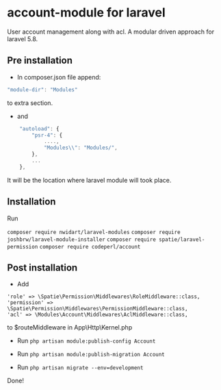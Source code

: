 # account-module for laravel
User account management along with acl. A modular driven approach for laravel 5.8.

## Pre installation
* In composer.json file append:
```javascript
"module-dir": "Modules"
```
to extra section. 

* and 

```javascript
    "autoload": {
        "psr-4": {
            ....,
            "Modules\\": "Modules/",
        },
        ...
    },
```

It will be the location where laravel module will took place.

## Installation
Run

```composer require nwidart/laravel-modules```
```composer require joshbrw/laravel-module-installer```
```composer require spatie/laravel-permission```
```composer require codeperl/account```

## Post installation
* Add 
```
'role' => \Spatie\Permission\Middlewares\RoleMiddleware::class,
'permission' => \Spatie\Permission\Middlewares\PermissionMiddleware::class,
'acl' => \Modules\Account\Middlewares\AclMiddleware::class,
```

   to $routeMiddleware in App\Http\Kernel.php

   
* Run ```php artisan module:publish-config Account```

* Run ```php artisan module:publish-migration Account```

* Run ```php artisan migrate --env=development```

Done!